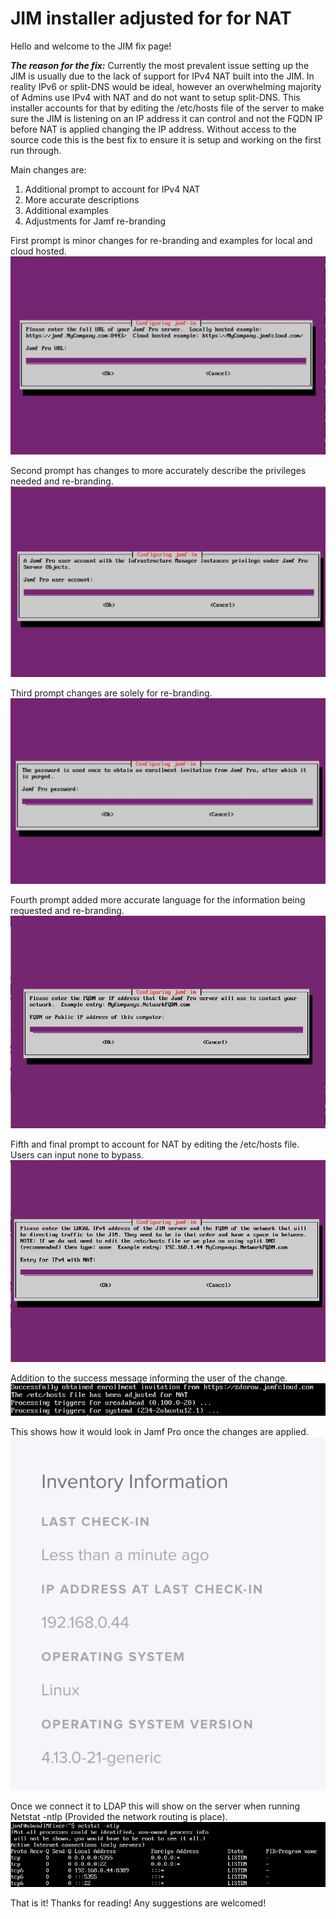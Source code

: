 # JIM installer adjusted for for NAT

Hello and welcome to the JIM fix page!

***The reason for the fix:***
Currently the most prevalent issue setting up the JIM is usually due to the lack of support for IPv4 NAT built into the JIM. In reality IPv6 or split-DNS would be ideal, however an overwhelming majority of Admins use IPv4 with NAT and do not want to setup split-DNS. This installer accounts for that by editing the /etc/hosts file of the server to make sure the JIM is listening on an IP address it can control and not the FQDN IP before NAT is applied changing the IP address. Without access to the source code this is the best fix to ensure it is setup and working on the first run through.

Main changes are:
1. Additional prompt to account for IPv4 NAT
2. More accurate descriptions
3. Additional examples
4. Adjustments for Jamf re-branding

First prompt is minor changes for re-branding and examples for local and cloud hosted.
![Alt text](https://github.com/zdorow/JIM_for_NAT/blob/master/JIM%20screenshots/URL%20Entry.png)

Second prompt has changes to more accurately describe the privileges needed and re-branding.
![Alt text](https://github.com/zdorow/JIM_for_NAT/blob/master/JIM%20screenshots/UserEntry.png)

Third prompt changes are solely for re-branding. 
![Alt text](https://github.com/zdorow/JIM_for_NAT/blob/master/JIM%20screenshots/Password%20Entry.png)

Fourth prompt added more accurate language for the information being requested and re-branding.
![Alt text](https://github.com/zdorow/JIM_for_NAT/blob/master/JIM%20screenshots/FQDN.PNG)

Fifth and final prompt to account for NAT by editing the /etc/hosts file. Users can input none to bypass.
![Alt text](https://github.com/zdorow/JIM_for_NAT/blob/master/JIM%20screenshots/NATentry.PNG)

Addition to the success message informing the user of the change.
![Alt text](https://github.com/zdorow/JIM_for_NAT/blob/master/JIM%20screenshots/Successful_Install.PNG)

This shows how it would look in Jamf Pro once the changes are applied.
![Alt text](https://github.com/zdorow/JIM_for_NAT/blob/master/JIM%20screenshots/Jamf%20Entry.png)

Once we connect it to LDAP this will show on the server when running Netstat -ntlp (Provided the network routing is place).
![Alt text](https://github.com/zdorow/JIM_for_NAT/blob/master/JIM%20screenshots/Netstat.PNG)

That is it! Thanks for reading! Any suggestions are welcomed! 

